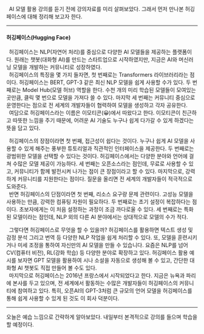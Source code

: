 &ensp;AI 모델 활용 강의를 듣기 전에 강의자료를 미리 살펴보았다. 그래서 먼저 만나본 허깅페이스에 대해 정리해 보고자 한다.   

---

#### 허깅페이스(Hugging Face)   
&ensp;허깅페이스는 NLP(자연어 처리)를 중심으로 다양한 AI 모델들을 제공하는 플랫폼이다. 원래는 챗봇(대화형 AI)를 만드는 스타트업으로 시작하였지만, 지금은 AI와 머신러닝 모델을 개발하는 커뮤니티로 성장하였다.   
&ensp;허깅페이스의 특징을 몇 가지 들자면, 첫 번째로는 Transformers 라이브러리라는 점이다. 허깅페이스는 BERT, GPT-3 같은 최신 NLP 모델을 쉽게 사용할 수가 있다. 두 번째로는 Model Hub(모델 허브) 역할을 한다. 수천 개의 미리 학습된 모델들이 모여있는 곳만큼, 클릭 몇 번으로 모델을 가져다 쓸 수 있다. 마지막 세 번째는 커뮤니티 중심으로 운영한다는 점으로 전 세계의 개발자들이 협력하여 모델을 생성하고 각자 공유한다.   
&ensp;여담으로 허깅페이스라는 이름은 이모티콘(😀)에서 따왔다고 한다. 이모티콘이 친근하고 따뜻한 느낌을 주기 때문에, 어려운 AI 기술도 누구나 쉽게 다가갈 수 있게 하겠다는 뜻을 담고 있다.   
   
&ensp;허깅페이스의 장점이라면 첫 번째, 접근성이 쉽다는 것이다. 누구나 쉽게 AI 모델을 사용할 수 있게 해주는 풍부한 튜토리얼과 직관적인 인터페이스을 제공한다. 두 번째로는 광범위한 모델을 선택할 수 있다는 것이다. 허깅페이스에서는 다양한 분야와 언어에 걸쳐 수많은 모델 제공이 가능하다. 세 번째는 오픈소스라는 점인데, 무료로 사용할 수 있고, 커뮤니티가 함께 발전시켜 나가는 점이 큰 장점이라고 할 수 있다. 마지막으로, 강력하게 커뮤니티를 지원한다는 점이다. 질문을 올리면 전 세계의 개발자들이 적극적으로 도와준다.   
&ensp;반면 허깅페이스의 단점이라면 첫 번째, 리소스 요구량 문제 관련이다. 고성능 모델을 사용하는 만큼, 강력한 컴퓨팅 자원이 필요하다. 두 번째로는 초기 설정이 복잡하다는 점이다. 초보자에게는 이 처음 설정하는 과정이 조금 까다로울 수 있다. 세 번째로는 특화된 모델이라는 점인데, NLP 외의 다른 AI 분야에서는 상대적으로 모델의 수가 적다.   
   
&ensp;그렇다면 허깅페이스로 무엇을 할 수 있을까? 허깅페이스를 활용하면 텍스트 생성 및 감정 분석 그리고 번역 등 다양한 NLP 작업을 쉽게 처리할 수 있다. 또, 모델을 훈련시키거나 미세 조정을 통하여 자신만의 AI 모델을 만들 수 있습니다. 요즘은 NLP를 넘어 CV(컴퓨터 비전), RL(강화 학습) 등 다양한 분야로 확장하고 있다. 허깅페이스 활용 예시를 보자면 GPT 모델을 활용하여 시나 소설을 자동으로 생성해 볼 수 있고, 간단한 대화형 AI 챗봇도 직접 만들어 볼 수도 있다.   
&ensp;마지막으로 허깅페이스는 2016년 프랑스에서 시작되었다고 한다. 지금은 뉴욕과 파리에 본사를 두고 있으며, 전 세계에서 활동하는 수많은 개발자들이 허깅페이스의 커뮤니티에 참여하고 있다. 특히, 오픈AI의 GPT-3처럼 큰 규모의 언어 모델을 허깅페이스를 통해 쉽게 사용할 수 있게 된 것도 이 회사 덕분이다. 

---

오늘은 예습 느낌으로 간략하게 알아보았다. 내일부터 본격적으로 강의를 들으며 학습을 할 예정이다.